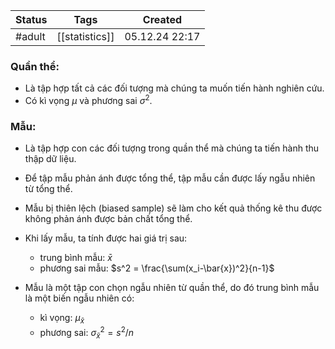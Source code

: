 
| Status  | Tags           | Created        |
| ------- | -------------- | -------------- |
| #adult  | [[statistics]] | 05.12.24 22:17 |


### Quần thể:
- Là tập hợp tất cả các đối tượng mà chúng ta muốn tiến hành nghiên cứu.
- Có kì vọng $\mu$ và phương sai $\sigma^2$.

### Mẫu:
- Là tập hợp con các đối tượng trong quần thể mà chúng ta tiến hành thu thập dữ liệu.
- Để tập mẫu phản ánh được tổng thể, tập mẫu cần được lấy ngẫu nhiên từ tổng thể.
- Mẫu bị thiên lệch (biased sample) sẽ làm cho kết quả thống kê thu được không phản ánh được bản chất tổng thể.

- Khi lấy mẫu, ta tính được hai giá trị sau:
	- trung bình mẫu: $\bar{x}$ 
	- phương sai mẫu: $s^2 = \frac{\sum(x_i-\bar{x})^2}{n-1}$ 

- Mẫu là một tập con chọn ngẫu nhiên từ quần thể, do đó trung bình mẫu là một biến ngẫu nhiên có:
	- kì vọng: $\mu_\bar{x}$ 
	- phương sai: $\sigma_\bar{x}^2 = s^2/n$ 
	
